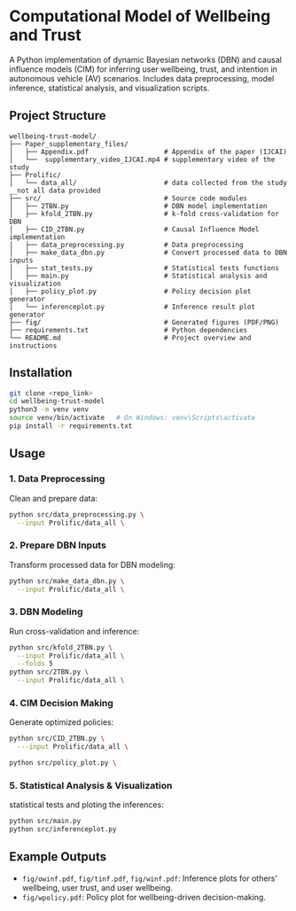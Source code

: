 # Computational Model of Wellbeing and Trust

A Python implementation of dynamic Bayesian networks (DBN) and causal influence models (CIM) for inferring user wellbeing, trust, and intention in autonomous vehicle (AV) scenarios. Includes data preprocessing, model inference, statistical analysis, and visualization scripts.

## Project Structure

```
wellbeing-trust-model/
├── Paper_supplementary_files/             
│   ├── Appendix.pdf                   # Appendix of the paper (IJCAI)
│   └──  supplementary_video_IJCAI.mp4 # supplementary video of the study
├── Prolific/
│   └── data_all/                      # data collected from the study __not all data provided
├── src/                               # Source code modules
│   ├── 2TBN.py                        # DBN model implementation
│   ├── kfold_2TBN.py                  # k-fold cross-validation for DBN
│   ├── CID_2TBN.py                    # Causal Influence Model implementation
│   ├── data_preprocessing.py          # Data preprocessing
│   ├── make_data_dbn.py               # Convert processed data to DBN inputs
│   ├── stat_tests.py                  # Statistical tests functions
│   ├── main.py                        # Statistical analysis and visualization
│   ├── policy_plot.py                 # Policy decision plot generator
│   └── inferenceplot.py               # Inference result plot generator
├── fig/                               # Generated figures (PDF/PNG)
├── requirements.txt                   # Python dependencies
└── README.md                          # Project overview and instructions
```

## Installation

```bash
git clone <repo_link>
cd wellbeing-trust-model
python3 -m venv venv
source venv/bin/activate   # On Windows: venv\Scripts\activate
pip install -r requirements.txt
```

## Usage

### 1. Data Preprocessing

Clean and prepare data:
```bash
python src/data_preprocessing.py \
  --input Prolific/data_all \

```

### 2. Prepare DBN Inputs

Transform processed data for DBN modeling:
```bash
python src/make_data_dbn.py \
  --input Prolific/data_all \
```

### 3. DBN Modeling

Run cross-validation and inference:
```bash
python src/kfold_2TBN.py \
  --input Prolific/data_all \
  --folds 5
python src/2TBN.py \
  --input Prolific/data_all \
```

### 4. CIM Decision Making

Generate optimized policies:
```bash
python src/CID_2TBN.py \
  ---input Prolific/data_all \

python src/policy_plot.py \

```

### 5. Statistical Analysis & Visualization

statistical tests and ploting the inferences:
```bash
python src/main.py
python src/inferenceplot.py 
```



## Example Outputs

- `fig/owinf.pdf`, `fig/tinf.pdf`, `fig/winf.pdf`: Inference plots for others’ wellbeing, user trust, and user wellbeing.
- `fig/wpolicy.pdf`: Policy plot for wellbeing-driven decision-making.


